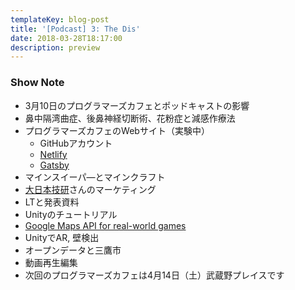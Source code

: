 ```yaml
---
templateKey: blog-post
title: '[Podcast] 3: The Dis'
date: 2018-03-28T18:17:00
description: preview 
---
```


### Show Note
* 3月10日のプログラマーズカフェとポッドキャストの影響
* 鼻中隔湾曲症、後鼻神経切断術、花粉症と減感作療法
* プログラマーズカフェのWebサイト（実験中）
  * GitHubアカウント
  * [Netlify](https://pgcafe.netlify.com/)
  * [Gatsby](https://www.gatsbyjs.org/)
* マインスイーパ—とマインクラフト
* [大日本技研](http://www.poseidon.co.jp/)さんのマーケティング 
* LTと発表資料
* Unityのチュートリアル
* [Google Maps API for real-world games](https://maps-apis.googleblog.com/2018/03/the-real-world-as-your-playground-build.html)
* UnityでAR, 壁検出
* オープンデータと三鷹市
* 動画再生編集
* 次回のプログラマーズカフェは4月14日（土）武蔵野プレイスです
